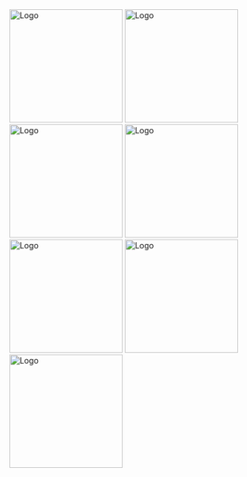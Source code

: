 <img src="screenshots/Screenshot_20250910_230318" alt="Logo" width="200"/>
<img src="screenshots/Screenshot_20250910_230303" alt="Logo" width="200"/>
<img src="screenshots/Screenshot_20250910_230043" alt="Logo" width="200"/>
<img src="screenshots/Screenshot_20250910_230036" alt="Logo" width="200"/>
<img src="Screenshot_20250910_230028" alt="Logo" width="200"/>
<img src="screenshots/Screenshot_20250910_230017" alt="Logo" width="200"/>
<img src="screenshots/Screenshot_20250910_230004" alt="Logo" width="200"/>

